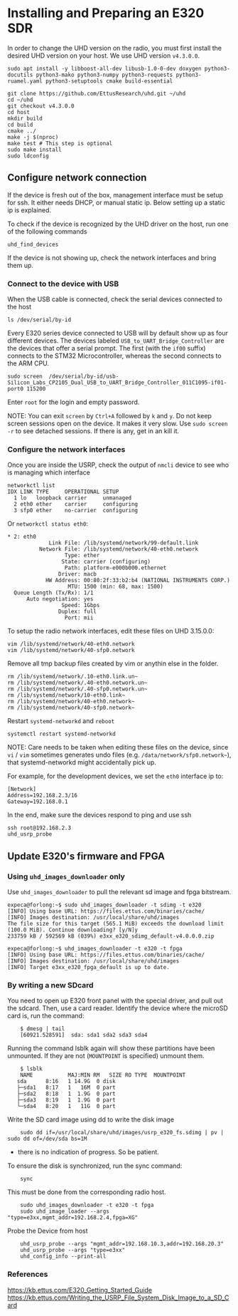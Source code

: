 # Installing and Preparing an E320 SDR

In order to change the UHD version on the radio, you must first install the desired UHD version on your host. We use UHD version `v4.3.0.0`.
```
sudo apt install -y libboost-all-dev libusb-1.0-0-dev doxygen python3-docutils python3-mako python3-numpy python3-requests python3-ruamel.yaml python3-setuptools cmake build-essential

git clone https://github.com/EttusResearch/uhd.git ~/uhd
cd ~/uhd
git checkout v4.3.0.0
cd host
mkdir build
cd build
cmake ../
make -j $(nproc)
make test # This step is optional
sudo make install
sudo ldconfig
```

## Configure network connection

If the device is fresh out of the box, management interface must be setup for ssh. It either needs DHCP, or manual static ip. Below setting up a static ip is explained.

To check if the device is recognized by the UHD driver on the host, run one of the following commands

```
uhd_find_devices
```
    
If the device is not showing up, check the network interfaces and bring them up.

### Connect to the device with USB

When the USB cable is connected, check the serial devices connected to the host

```
ls /dev/serial/by-id
```
    
Every E320 series device connected to USB will by default show up as four different devices. The devices labeled `USB_to_UART_Bridge_Controller` are the devices that offer a serial prompt. The first (with the `if00` suffix) connects to the STM32 Microcontroller, whereas the second connects to the ARM CPU.
    
```
sudo screen  /dev/serial/by-id/usb-Silicon_Labs_CP2105_Dual_USB_to_UART_Bridge_Controller_011C1095-if01-port0 115200
```

Enter `root` for the login and empty password.

NOTE: You can exit `screen` by `Ctrl+A` followed by `k` and `y`. Do not keep screen sessions open on the device. It makes it very slow. Use `sudo screen -r` to see detached sessions. If there is any, get in an kill it.

### Configure the network interfaces

Once you are inside the USRP, check the output of `nmcli` device to see who is managing which interface

    networkctl list
    IDX LINK TYPE     OPERATIONAL SETUP      
      1 lo   loopback carrier     unmanaged  
      2 eth0 ether    carrier     configuring
      3 sfp0 ether    no-carrier  configuring
 
Or `networkctl status eth0`:

    * 2: eth0                                                             
                 Link File: /lib/systemd/network/99-default.link          
              Network File: /lib/systemd/network/40-eth0.network          
                      Type: ether                                         
                     State: carrier (configuring)      
                      Path: platform-e000b000.ethernet                    
                    Driver: macb                                          
                HW Address: 00:80:2f:33:b2:b4 (NATIONAL INSTRUMENTS CORP.)
                       MTU: 1500 (min: 68, max: 1500)                     
      Queue Length (Tx/Rx): 1/1                                           
          Auto negotiation: yes                                           
                     Speed: 1Gbps                                         
                    Duplex: full                                          
                      Port: mii

To setup the radio network interfaces, edit these files on UHD 3.15.0.0:
```
vim /lib/systemd/network/40-eth0.network
vim /lib/systemd/network/40-sfp0.network
```

Remove all tmp backup files created by vim or anythin else in the folder.
```
rm /lib/systemd/network/.10-eth0.link.un~
rm /lib/systemd/network/.40-eth0.network.un~
rm /lib/systemd/network/.40-sfp0.network.un~
rm /lib/systemd/network/10-eth0.link~
rm /lib/systemd/network/40-eth0.network~
rm /lib/systemd/network/40-sfp0.network~
```

Restart `systemd-networkd` and `reboot`
```
systemctl restart systemd-networkd
```
    
NOTE: Care needs to be taken when editing these files on the device, since `vi` / `vim` sometimes generates undo files (e.g. `/data/network/sfp0.network~`), that systemd-networkd might accidentally pick up.
    
For example, for the development devices, we set the `eth0` interface ip to:
```
[Network]
Address=192.168.2.3/16
Gateway=192.168.0.1 
```

In the end, make sure the devices respond to ping and use ssh
```
ssh root@192.168.2.3
uhd_usrp_probe
```

## Update E320's firmware and FPGA


### Using `uhd_images_downloader` only

Use `uhd_images_downloader` to pull the relevant sd image and fpga bitstream.

```console
expeca@forlong:~$ sudo uhd_images_downloader -t sdimg -t e320
[INFO] Using base URL: https://files.ettus.com/binaries/cache/
[INFO] Images destination: /usr/local/share/uhd/images
The file size for this target (565.1 MiB) exceeds the download limit (100.0 MiB). Continue downloading? [y/N]y
233759 kB / 592569 kB (039%) e3xx_e320_sdimg_default-v4.0.0.0.zip

expeca@forlong:~$ uhd_images_downloader -t e320 -t fpga
[INFO] Using base URL: https://files.ettus.com/binaries/cache/
[INFO] Images destination: /usr/local/share/uhd/images
[INFO] Target e3xx_e320_fpga_default is up to date.
```

### By writing a new SDcard

You need to open up E320 front panel with the special driver, and pull out the sdcard. Then, use a card reader.
Identify the device where the microSD card is, run the command:
        
        $ dmesg | tail
        [60921.528591]  sda: sda1 sda2 sda3 sda4

Running the command lsblk again will show these partitions have been unmounted. If they are not (`MOUNTPOINT` is specified) unmount them.
        
        $ lsblk
        NAME           MAJ:MIN RM   SIZE RO TYPE  MOUNTPOINT
       sda      8:16   1 14.9G  0 disk
       ├─sda1   8:17   1   16M  0 part
       ├─sda2   8:18   1  1.9G  0 part
       ├─sda3   8:19   1  1.9G  0 part
       └─sda4   8:20   1   11G  0 part

Write the SD card image using dd to write the disk image

        sudo dd if=/usr/local/share/uhd/images/usrp_e320_fs.sdimg | pv | sudo dd of=/dev/sda bs=1M
        
* there is no indication of progress. So be patient.

To ensure the disk is synchronized, run the sync command:

        sync

This must be done from the corresponding radio host.

        sudo uhd_images_downloader -t e320 -t fpga
        sudo uhd_image_loader --args "type=e3xx,mgmt_addr=192.168.2.4,fpga=XG"

Probe the Device from host

        uhd_usrp_probe --args "mgmt_addr=192.168.10.3,addr=192.168.20.3"
        uhd_usrp_probe --args "type=e3xx"
        uhd_config_info --print-all

### References

https://kb.ettus.com/E320_Getting_Started_Guide
https://kb.ettus.com/Writing_the_USRP_File_System_Disk_Image_to_a_SD_Card

